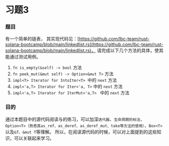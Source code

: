 # 习题3

### 题目
有一个简单的链表，
其实现代码见：[https://github.com/lbc-team/rust-solana-bootcamp/blob/main/linkedlist.rs](https://github.com/lbc-team/rust-solana-bootcamp/blob/main/linkedlist.rs)，
请完成以下几个方法的具体，使其能通过测试用例。
1. `fn is_empty(&self) -> bool` 方法
2. `fn peek_mut(&mut self) -> Option<&mut T>` 方法
3. `impl<T> Iterator for IntoIter<T> `中的 `next` 方法
4. `impl<'a,T> Iterator for Iter<'a, T>` 中的 `next` 方法
5. `impl<'a,T> Iterator for IterMut<'a,T> ` 中的 `next` 方法

### 目的
通过本题目中的源代码阅读与的练习，可以加深`迭代器`、`生命周期的标注`、`Option<T>（熟悉其as_ref、as_deref、as_deref_mut、take等方法的使用）`、`Box<T>`以及`&T、&mut T`等理解。
所以，在阅读源代码的时候，可以对上面提到的这些知识，可以关联起来学习。